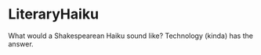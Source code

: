 LiteraryHaiku
=============

What would a Shakespearean Haiku sound like? Technology (kinda) has the answer. 
